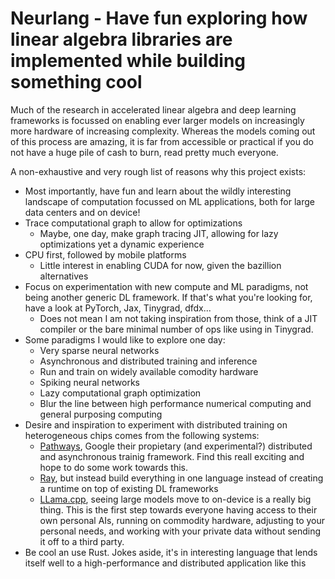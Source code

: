# Neurlang - Have fun exploring how linear algebra libraries are implemented while building something cool
Much of the research in accelerated linear algebra and deep learning frameworks is focussed on enabling ever larger models on increasingly more hardware of increasing complexity. Whereas the models coming out of this process are amazing, it is far from accessible or practical if you do not have a huge pile of cash to burn, read pretty much everyone.

A non-exhaustive and very rough list of reasons why this project exists:
- Most importantly, have fun and learn about the wildly interesting landscape of computation focussed on ML applications, both for large data centers and on device!
- Trace computational graph to allow for optimizations
    - Maybe, one day, make graph tracing JIT, allowing for lazy optimizations yet a dynamic experience
- CPU first, followed by mobile platforms
    - Little interest in enabling CUDA for now, given the bazillion alternatives
- Focus on experimentation with new compute and ML paradigms, not being another generic DL framework. If that's what you're looking for, have a look at PyTorch, Jax, Tinygrad, dfdx...
    - Does not mean I am not taking inspiration from those, think of a JIT compiler or the bare minimal number of ops like using in Tinygrad.
- Some paradigms I would like to explore one day:
    - Very sparse neural networks
    - Asynchronous and distributed training and inference
    - Run and train on widely available comodity hardware
    - Spiking neural networks
    - Lazy computational graph optimization
    - Blur the line between high performance numerical computing and general purposing computing
- Desire and inspiration to experiment with distributed training on heterogeneous chips comes from the following systems:
    - [Pathways](https://arxiv.org/abs/2203.12533), Google their propietary (and experimental?) distributed and asynchronous trainig framework. Find this reall exciting and hope to do some work towards this.
    - [Ray](https://docs.ray.io/en/latest/train/train.html), but instead build everything in one language instead of creating a runtime on top of existing DL frameworks
    - [LLama.cpp](https://github.com/ggerganov/llama.cpp), seeing large models move to on-device is a really big thing. This is the first step towards everyone having access to their own personal AIs, running on commodity hardware, adjusting to your personal needs, and working with your private data without sending it off to a third party.
- Be cool an use Rust. Jokes aside, it's in interesting language that lends itself well to a high-performance and distributed application like this
